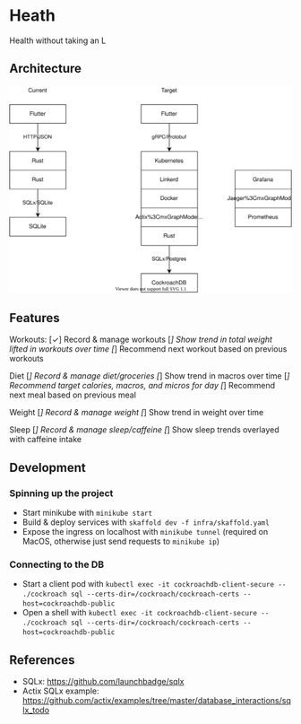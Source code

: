 # Heath

Health without taking an L

## Architecture

![Architecture Diagram](./arch.drawio.svg)

## Features

Workouts:
[✓] Record & manage workouts
[_] Show trend in total weight lifted in workouts over time
[_] Recommend next workout based on previous workouts

Diet
[_] Record & manage diet/groceries
[_] Show trend in macros over time
[_] Recommend target calories, macros, and micros for day
[_] Recommend next meal based on previous meal

Weight
[_] Record & manage weight
[_] Show trend in weight over time

Sleep
[_] Record & manage sleep/caffeine
[_] Show sleep trends overlayed with caffeine intake

## Development

### Spinning up the project

- Start minikube with `minikube start`
- Build & deploy services with `skaffold dev -f infra/skaffold.yaml`
- Expose the ingress on localhost with `minikube tunnel` (required on MacOS, otherwise just send requests to `minikube ip`)

### Connecting to the DB

- Start a client pod with `kubectl exec -it cockroachdb-client-secure -- ./cockroach sql --certs-dir=/cockroach/cockroach-certs --host=cockroachdb-public`
- Open a shell with `kubectl exec -it cockroachdb-client-secure -- ./cockroach sql --certs-dir=/cockroach/cockroach-certs --host=cockroachdb-public`

## References

- SQLx: https://github.com/launchbadge/sqlx
- Actix SQLx example: https://github.com/actix/examples/tree/master/database_interactions/sqlx_todo
